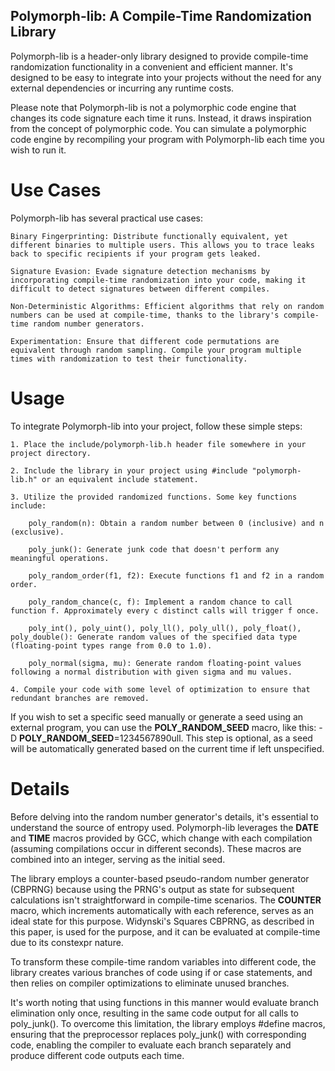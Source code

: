 ## Polymorph-lib: A Compile-Time Randomization Library

Polymorph-lib is a header-only library designed to provide compile-time randomization functionality in a convenient and efficient manner. It's designed to be easy to integrate into your projects without the need for any external dependencies or incurring any runtime costs.

Please note that Polymorph-lib is not a polymorphic code engine that changes its code signature each time it runs. Instead, it draws inspiration from the concept of polymorphic code. You can simulate a polymorphic code engine by recompiling your program with Polymorph-lib each time you wish to run it.

# Use Cases

Polymorph-lib has several practical use cases:

    Binary Fingerprinting: Distribute functionally equivalent, yet different binaries to multiple users. This allows you to trace leaks back to specific recipients if your program gets leaked.

    Signature Evasion: Evade signature detection mechanisms by incorporating compile-time randomization into your code, making it difficult to detect signatures between different compiles.

    Non-Deterministic Algorithms: Efficient algorithms that rely on random numbers can be used at compile-time, thanks to the library's compile-time random number generators.

    Experimentation: Ensure that different code permutations are equivalent through random sampling. Compile your program multiple times with randomization to test their functionality.

# Usage

To integrate Polymorph-lib into your project, follow these simple steps:

    1. Place the include/polymorph-lib.h header file somewhere in your project directory.

    2. Include the library in your project using #include "polymorph-lib.h" or an equivalent include statement.

    3. Utilize the provided randomized functions. Some key functions include:

        poly_random(n): Obtain a random number between 0 (inclusive) and n (exclusive).

        poly_junk(): Generate junk code that doesn't perform any meaningful operations.

        poly_random_order(f1, f2): Execute functions f1 and f2 in a random order.

        poly_random_chance(c, f): Implement a random chance to call function f. Approximately every c distinct calls will trigger f once.

        poly_int(), poly_uint(), poly_ll(), poly_ull(), poly_float(), poly_double(): Generate random values of the specified data type (floating-point types range from 0.0 to 1.0).

        poly_normal(sigma, mu): Generate random floating-point values following a normal distribution with given sigma and mu values.

    4. Compile your code with some level of optimization to ensure that redundant branches are removed.

If you wish to set a specific seed manually or generate a seed using an external program, you can use the __POLY_RANDOM_SEED__ macro, like this: -D __POLY_RANDOM_SEED__=1234567890ull. This step is optional, as a seed will be automatically generated based on the current time if left unspecified.

# Details

Before delving into the random number generator's details, it's essential to understand the source of entropy used. Polymorph-lib leverages the __DATE__ and __TIME__ macros provided by GCC, which change with each compilation (assuming compilations occur in different seconds). These macros are combined into an integer, serving as the initial seed.

The library employs a counter-based pseudo-random number generator (CBPRNG) because using the PRNG's output as state for subsequent calculations isn't straightforward in compile-time scenarios. The __COUNTER__ macro, which increments automatically with each reference, serves as an ideal state for this purpose. Widynski's Squares CBPRNG, as described in this paper, is used for the purpose, and it can be evaluated at compile-time due to its constexpr nature.

To transform these compile-time random variables into different code, the library creates various branches of code using if or case statements, and then relies on compiler optimizations to eliminate unused branches.

It's worth noting that using functions in this manner would evaluate branch elimination only once, resulting in the same code output for all calls to poly_junk(). To overcome this limitation, the library employs #define macros, ensuring that the preprocessor replaces poly_junk() with corresponding code, enabling the compiler to evaluate each branch separately and produce different code outputs each time.
